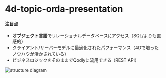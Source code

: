 # 4d-topic-orda-presentation

#### 注目点

* **オブジェクト言語**でリレーショナルデータベースにアクセス（SQL/よりも直感的）
* クライアント/サーバーモデルに最適化されたパフォーマンス（4Dで培ったノウハウが活かされている）
* ビジネスロジックをそのままでQodlyに流用できる（REST API）
 
![structure diagram](https://github.com/miyako/4d-topic-orda-presentation/assets/1725068/b9f4e2a7-93c5-4d2a-a92a-2bff59d60b12)
